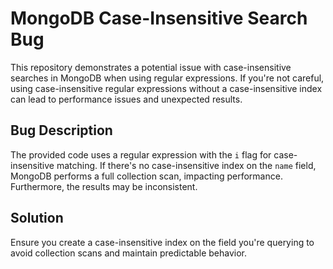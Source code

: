 # MongoDB Case-Insensitive Search Bug

This repository demonstrates a potential issue with case-insensitive searches in MongoDB when using regular expressions.  If you're not careful, using case-insensitive regular expressions without a case-insensitive index can lead to performance issues and unexpected results.

## Bug Description

The provided code uses a regular expression with the `i` flag for case-insensitive matching. If there's no case-insensitive index on the `name` field, MongoDB performs a full collection scan, impacting performance.  Furthermore, the results may be inconsistent.

## Solution

Ensure you create a case-insensitive index on the field you're querying to avoid collection scans and maintain predictable behavior.